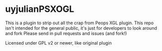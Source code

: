 
uyjulianPSXOGL
==============

This is a plugin to strip out all the crap from Peops XGL plugin.
This repo isn't intended for the general public, it's just for developers to look around and fork
Please send in pull requests and issues (and fork!)

Licensed under GPL v2 or newer, like original plugin
